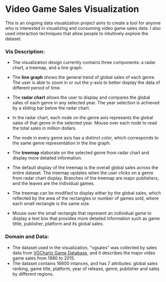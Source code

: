# Video Game Sales Visualization
This is an ongoing data visualization project aims to create a tool for anyone who is interested in visualizing and consuming video game sales data. I also used interaction techniques that allow people to intuitively explore the dataset.


### Vis Description:
* The visualization design currently contains three components: a radar chart, a treemap, and a line graph.
* The **line graph** shows the general trend of global sales of each genre. The user is able to zoom in or out the y-axis to better display the data of different period of time.

* The **radar chart** allows the user to display and compares the global sales of each genre in any selected year. The year selection is achieved by a sliding bar below the radar chart.
* In the radar chart, each node on the genre axis represents the global sales of that genre in the selected year. Mouse over each node to read the total sales in million dollars.
* The node in every genre axis has a distinct color, which corresponds to the same genre representation in the line graph.

* The **treemap** elaborate on the selected genre from radar chart and display more detailed information.
* The default display of the treemap is the overall global sales across the entire dataset. The treemap updates when the user clicks on a genre from radar chart display. Branches of the treemap are major publishers, and the leaves are the individual games.
* The treemap can be modified to display either by the global sales, which reflected by the area of the rectangles or number of games sold, where each small rectangle is the same size.
* Mouse over the small rectangle that represent an individual game to display a text box that provides more detailed information such as game tittle, publisher, platform and its global sales.


### Domain and Data:

* The dataset used in the visualization, "vgsales" was collected by sales data from [VGChartz Game Database](http://www.vgchartz.com/gamedb/), and it describes the major video game sales from 1980 to 2015.
* The dataset contains 16600 intances, and has 7 attributes: global sales ranking, game title, platform, year of release, genre, publisher and sales by different regions.
